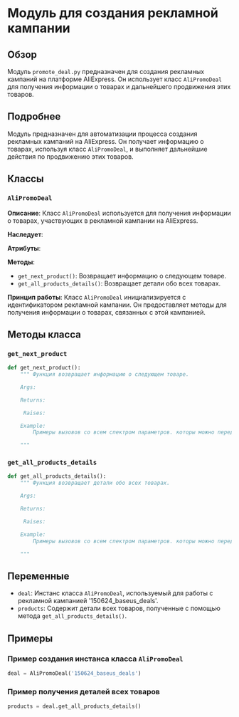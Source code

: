 # Модуль для создания рекламной кампании

## Обзор

Модуль `promote_deal.py` предназначен для создания рекламных кампаний на платформе AliExpress. Он использует класс `AliPromoDeal` для получения информации о товарах и дальнейшего продвижения этих товаров.

## Подробнее

Модуль предназначен для автоматизации процесса создания рекламных кампаний на AliExpress. Он получает информацию о товарах, используя класс `AliPromoDeal`, и выполняет дальнейшие действия по продвижению этих товаров.

## Классы

### `AliPromoDeal`

**Описание**: Класс `AliPromoDeal` используется для получения информации о товарах, участвующих в рекламной кампании на AliExpress.

**Наследует**:

**Атрибуты**:

**Методы**:
- `get_next_product()`: Возвращает информацию о следующем товаре.
- `get_all_products_details()`: Возвращает детали обо всех товарах.

**Принцип работы**:
Класс `AliPromoDeal` инициализируется с идентификатором рекламной кампании. Он предоставляет методы для получения информации о товарах, связанных с этой кампанией.

## Методы класса

### `get_next_product`

```python
def get_next_product():
    """ Функция возвращает информацию о следующем товаре.

    Args:

    Returns:

     Raises:

    Example:
        Примеры вызовов со всем спектром параметров. которы можно передать в функцию

    """
```

### `get_all_products_details`

```python
def get_all_products_details():
    """ Функция возвращает детали обо всех товарах.

    Args:

    Returns:

     Raises:

    Example:
        Примеры вызовов со всем спектром параметров. которы можно передать в функцию

    """
```

## Переменные

- `deal`: Инстанс класса `AliPromoDeal`, используемый для работы с рекламной кампанией '150624_baseus_deals'.
- `products`: Содержит детали всех товаров, полученные с помощью метода `get_all_products_details()`.

## Примеры

### Пример создания инстанса класса `AliPromoDeal`

```python
deal = AliPromoDeal('150624_baseus_deals')
```

### Пример получения деталей всех товаров

```python
products = deal.get_all_products_details()
```

```python